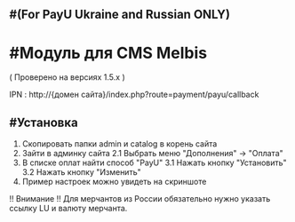 #(For PayU Ukraine and Russian ONLY)
------

#Модуль для CMS Melbis
======

( Проверено на версиях 1.5.х )

IPN : http://{домен сайта}/index.php?route=payment/payu/callback

#Установка
-------------
1. Скопировать папки admin и catalog в корень сайта
2. Зайти в админку сайта
2.1 Выбрать меню "Дополнения" -> "Оплата"
3. В списке оплат найти способ "PayU"
3.1 Нажать кнопку "Установить"
3.2 Нажать кнопку "Изменить"
4. Пример настроек можно увидеть на скриншоте

!! Внимание !!
Для мерчантов из России обязательно нужно указать ссылку LU и валюту мерчанта.